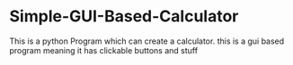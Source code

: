 # Simple-GUI-Based-Calculator
This is a python Program which can create a calculator. this is a gui based program meaning it has clickable buttons and stuff
